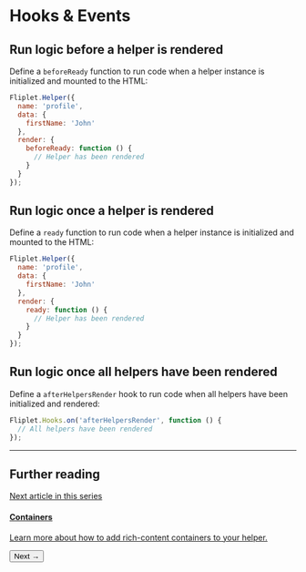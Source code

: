 # Hooks & Events

## Run logic before a helper is rendered

Define a `beforeReady` function to run code when a helper instance is initialized and mounted to the HTML:

```js
Fliplet.Helper({
  name: 'profile',
  data: {
    firstName: 'John'
  },
  render: {
    beforeReady: function () {
      // Helper has been rendered
    }
  }
});
```

## Run logic once a helper is rendered

Define a `ready` function to run code when a helper instance is initialized and mounted to the HTML:

```js
Fliplet.Helper({
  name: 'profile',
  data: {
    firstName: 'John'
  },
  render: {
    ready: function () {
      // Helper has been rendered
    }
  }
});
```

## Run logic once all helpers have been rendered

Define a `afterHelpersRender` hook to run code when all helpers have been initialized and rendered:

```js
Fliplet.Hooks.on('afterHelpersRender', function () {
  // All helpers have been rendered
});
```

---

## Further reading

<section class="blocks alt">
  <a class="bl two" href="containers.html">
    <div>
      <span class="pin">Next article in this series</span>
      <h4>Containers</h4>
      <p>Learn more about how to add rich-content containers to your helper.</p>
      <button>Next &rarr;</button>
    </div>
  </a>
</section>